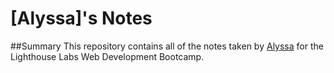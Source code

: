 # [Alyssa]'s Notes
##Summary
This repository contains all of the notes taken by [Alyssa](https://github.com/JoelCodes) for the Lighthouse Labs Web Development Bootcamp.